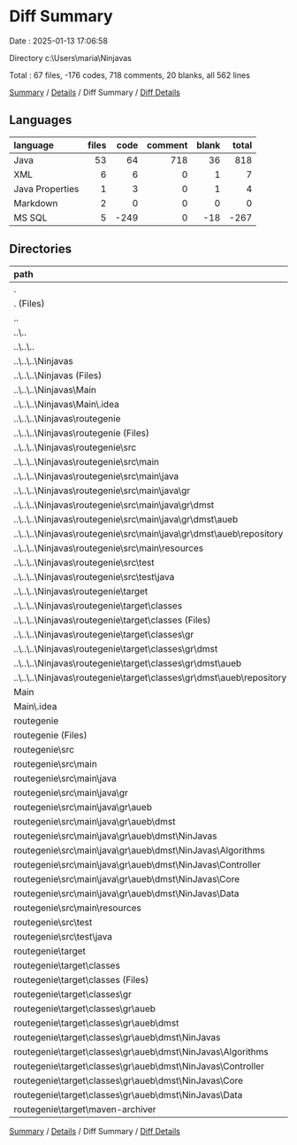 # Diff Summary

Date : 2025-01-13 17:06:58

Directory c:\\Users\\maria\\Ninjavas

Total : 67 files,  -176 codes, 718 comments, 20 blanks, all 562 lines

[Summary](results.md) / [Details](details.md) / Diff Summary / [Diff Details](diff-details.md)

## Languages
| language | files | code | comment | blank | total |
| :--- | ---: | ---: | ---: | ---: | ---: |
| Java | 53 | 64 | 718 | 36 | 818 |
| XML | 6 | 6 | 0 | 1 | 7 |
| Java Properties | 1 | 3 | 0 | 1 | 4 |
| Markdown | 2 | 0 | 0 | 0 | 0 |
| MS SQL | 5 | -249 | 0 | -18 | -267 |

## Directories
| path | files | code | comment | blank | total |
| :--- | ---: | ---: | ---: | ---: | ---: |
| . | 67 | -176 | 718 | 20 | 562 |
| . (Files) | 3 | 297 | 5 | 24 | 326 |
| .. | 33 | -3,466 | -988 | -596 | -5,050 |
| ..\\.. | 33 | -3,466 | -988 | -596 | -5,050 |
| ..\\..\\.. | 33 | -3,466 | -988 | -596 | -5,050 |
| ..\\..\\..\\Ninjavas | 33 | -3,466 | -988 | -596 | -5,050 |
| ..\\..\\..\\Ninjavas (Files) | 3 | -297 | -5 | -24 | -326 |
| ..\\..\\..\\Ninjavas\\Main | 1 | -39 | 0 | 0 | -39 |
| ..\\..\\..\\Ninjavas\\Main\\.idea | 1 | -39 | 0 | 0 | -39 |
| ..\\..\\..\\Ninjavas\\routegenie | 29 | -3,130 | -983 | -572 | -4,685 |
| ..\\..\\..\\Ninjavas\\routegenie (Files) | 2 | -248 | 0 | -17 | -265 |
| ..\\..\\..\\Ninjavas\\routegenie\\src | 15 | -1,668 | -953 | -415 | -3,036 |
| ..\\..\\..\\Ninjavas\\routegenie\\src\\main | 13 | -1,668 | -110 | -271 | -2,049 |
| ..\\..\\..\\Ninjavas\\routegenie\\src\\main\\java | 12 | -1,347 | -90 | -152 | -1,589 |
| ..\\..\\..\\Ninjavas\\routegenie\\src\\main\\java\\gr | 12 | -1,347 | -90 | -152 | -1,589 |
| ..\\..\\..\\Ninjavas\\routegenie\\src\\main\\java\\gr\\dmst | 12 | -1,347 | -90 | -152 | -1,589 |
| ..\\..\\..\\Ninjavas\\routegenie\\src\\main\\java\\gr\\dmst\\aueb | 12 | -1,347 | -90 | -152 | -1,589 |
| ..\\..\\..\\Ninjavas\\routegenie\\src\\main\\java\\gr\\dmst\\aueb\\repository | 12 | -1,347 | -90 | -152 | -1,589 |
| ..\\..\\..\\Ninjavas\\routegenie\\src\\main\\resources | 1 | -321 | -20 | -119 | -460 |
| ..\\..\\..\\Ninjavas\\routegenie\\src\\test | 2 | 0 | -843 | -144 | -987 |
| ..\\..\\..\\Ninjavas\\routegenie\\src\\test\\java | 2 | 0 | -843 | -144 | -987 |
| ..\\..\\..\\Ninjavas\\routegenie\\target | 12 | -1,214 | -30 | -140 | -1,384 |
| ..\\..\\..\\Ninjavas\\routegenie\\target\\classes | 12 | -1,214 | -30 | -140 | -1,384 |
| ..\\..\\..\\Ninjavas\\routegenie\\target\\classes (Files) | 1 | -321 | -20 | -119 | -460 |
| ..\\..\\..\\Ninjavas\\routegenie\\target\\classes\\gr | 11 | -893 | -10 | -21 | -924 |
| ..\\..\\..\\Ninjavas\\routegenie\\target\\classes\\gr\\dmst | 11 | -893 | -10 | -21 | -924 |
| ..\\..\\..\\Ninjavas\\routegenie\\target\\classes\\gr\\dmst\\aueb | 11 | -893 | -10 | -21 | -924 |
| ..\\..\\..\\Ninjavas\\routegenie\\target\\classes\\gr\\dmst\\aueb\\repository | 11 | -893 | -10 | -21 | -924 |
| Main | 1 | 39 | 0 | 0 | 39 |
| Main\\.idea | 1 | 39 | 0 | 0 | 39 |
| routegenie | 30 | 2,954 | 1,701 | 592 | 5,247 |
| routegenie (Files) | 2 | 254 | 0 | 18 | 272 |
| routegenie\\src | 16 | 1,715 | 1,677 | 443 | 3,835 |
| routegenie\\src\\main | 12 | 1,715 | 174 | 294 | 2,183 |
| routegenie\\src\\main\\java | 11 | 1,394 | 154 | 175 | 1,723 |
| routegenie\\src\\main\\java\\gr | 11 | 1,394 | 154 | 175 | 1,723 |
| routegenie\\src\\main\\java\\gr\\aueb | 11 | 1,394 | 154 | 175 | 1,723 |
| routegenie\\src\\main\\java\\gr\\aueb\\dmst | 11 | 1,394 | 154 | 175 | 1,723 |
| routegenie\\src\\main\\java\\gr\\aueb\\dmst\\NinJavas | 11 | 1,394 | 154 | 175 | 1,723 |
| routegenie\\src\\main\\java\\gr\\aueb\\dmst\\NinJavas\\Algorithms | 3 | 218 | 58 | 53 | 329 |
| routegenie\\src\\main\\java\\gr\\aueb\\dmst\\NinJavas\\Controller | 2 | 363 | 9 | 23 | 395 |
| routegenie\\src\\main\\java\\gr\\aueb\\dmst\\NinJavas\\Core | 3 | 240 | 77 | 60 | 377 |
| routegenie\\src\\main\\java\\gr\\aueb\\dmst\\NinJavas\\Data | 3 | 573 | 10 | 39 | 622 |
| routegenie\\src\\main\\resources | 1 | 321 | 20 | 119 | 460 |
| routegenie\\src\\test | 4 | 0 | 1,503 | 149 | 1,652 |
| routegenie\\src\\test\\java | 4 | 0 | 1,503 | 149 | 1,652 |
| routegenie\\target | 12 | 985 | 24 | 131 | 1,140 |
| routegenie\\target\\classes | 11 | 982 | 24 | 130 | 1,136 |
| routegenie\\target\\classes (Files) | 1 | 321 | 20 | 119 | 460 |
| routegenie\\target\\classes\\gr | 10 | 661 | 4 | 11 | 676 |
| routegenie\\target\\classes\\gr\\aueb | 10 | 661 | 4 | 11 | 676 |
| routegenie\\target\\classes\\gr\\aueb\\dmst | 10 | 661 | 4 | 11 | 676 |
| routegenie\\target\\classes\\gr\\aueb\\dmst\\NinJavas | 10 | 661 | 4 | 11 | 676 |
| routegenie\\target\\classes\\gr\\aueb\\dmst\\NinJavas\\Algorithms | 3 | 122 | 0 | 0 | 122 |
| routegenie\\target\\classes\\gr\\aueb\\dmst\\NinJavas\\Controller | 2 | 299 | 0 | 1 | 300 |
| routegenie\\target\\classes\\gr\\aueb\\dmst\\NinJavas\\Core | 3 | 136 | 4 | 10 | 150 |
| routegenie\\target\\classes\\gr\\aueb\\dmst\\NinJavas\\Data | 2 | 104 | 0 | 0 | 104 |
| routegenie\\target\\maven-archiver | 1 | 3 | 0 | 1 | 4 |

[Summary](results.md) / [Details](details.md) / Diff Summary / [Diff Details](diff-details.md)